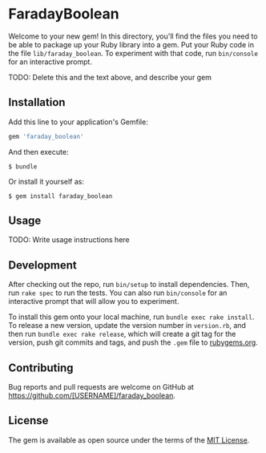 # FaradayBoolean

Welcome to your new gem! In this directory, you'll find the files you need to be able to package up your Ruby library into a gem. Put your Ruby code in the file `lib/faraday_boolean`. To experiment with that code, run `bin/console` for an interactive prompt.

TODO: Delete this and the text above, and describe your gem

## Installation

Add this line to your application's Gemfile:

```ruby
gem 'faraday_boolean'
```

And then execute:

    $ bundle

Or install it yourself as:

    $ gem install faraday_boolean

## Usage

TODO: Write usage instructions here

## Development

After checking out the repo, run `bin/setup` to install dependencies. Then, run `rake spec` to run the tests. You can also run `bin/console` for an interactive prompt that will allow you to experiment.

To install this gem onto your local machine, run `bundle exec rake install`. To release a new version, update the version number in `version.rb`, and then run `bundle exec rake release`, which will create a git tag for the version, push git commits and tags, and push the `.gem` file to [rubygems.org](https://rubygems.org).

## Contributing

Bug reports and pull requests are welcome on GitHub at https://github.com/[USERNAME]/faraday_boolean.


## License

The gem is available as open source under the terms of the [MIT License](http://opensource.org/licenses/MIT).

